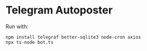 # Telegram Autoposter
Run with:
```
npm install telegraf better-sqlite3 node-cron axios
npx ts-node bot.ts
```